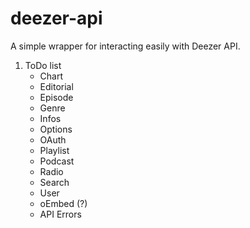 # deezer-api
 A simple wrapper for interacting easily with Deezer API.
1. ToDo list 
    - Chart 
    - Editorial 
    - Episode 
    - Genre 
    - Infos 
    - Options
    - OAuth
    - Playlist
    - Podcast 
    - Radio
    - Search
    - User 
    - oEmbed (?)
    - API Errors 
